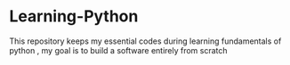 # Learning-Python
This repository keeps my  essential codes during learning fundamentals of python , my goal is to build a software entirely from scratch  

